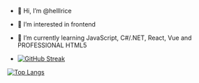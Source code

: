 - 👋 Hi, I’m @helllrice
- 👀 I’m interested in frontend
- 🌱 I’m currently learning JavaScript, С#/.NET, React, Vue and PROFESSIONAL HTML5

- [![GitHub Streak](https://streak-stats.demolab.com/?user=helllrice)](https://git.io/streak-stats)

[![Top Langs](https://github-readme-stats.vercel.app/api/top-langs/?username=helllrice&layout=compact)](https://github.com/anuraghazra/github-readme-stats)


<!---
helllrice/helllrice is a ✨ special ✨ repository because its `README.md` (this file) appears on your GitHub profile.
You can click the Preview link to take a look at your changes.
--->
